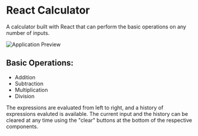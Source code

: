 # React Calculator

A calculator built with React that can perform the basic operations on any number of inputs.

![Application Preview](https://github.com/nikkijwang/React-Calculator/preview/application.png "Application Preview")

## Basic Operations:
- Addition
- Subtraction
- Multiplication
- Division

The expressions are evaluated from left to right, and a history of expressions evaluted is available. The current input and the history can be cleared at any time using the "clear" buttons at the bottom of the respective components.